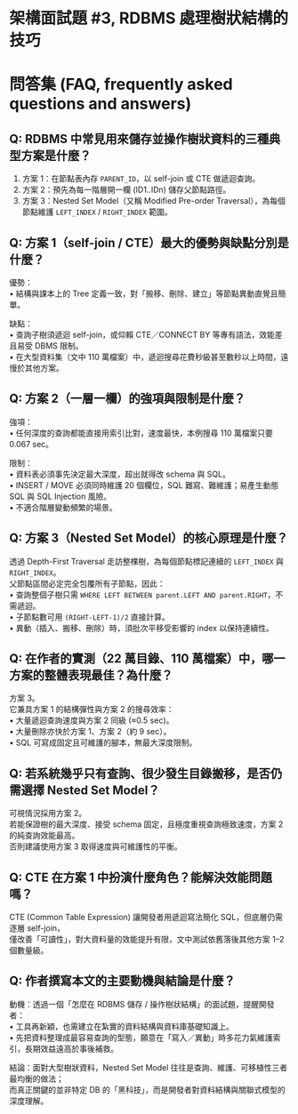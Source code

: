 # 架構面試題 #3, RDBMS 處理樹狀結構的技巧

# 問答集 (FAQ, frequently asked questions and answers)

## Q: RDBMS 中常見用來儲存並操作樹狀資料的三種典型方案是什麼？
1. 方案 1：在節點表內存 `PARENT_ID`，以 self-join 或 CTE 做遞迴查詢。  
2. 方案 2：預先為每一階層開一欄 (ID1‥IDn) 儲存父節點路徑。  
3. 方案 3：Nested Set Model（又稱 Modified Pre-order Traversal），為每個節點維護 `LEFT_INDEX` / `RIGHT_INDEX` 範圍。

## Q: 方案 1（self-join / CTE）最大的優勢與缺點分別是什麼？
優勢：  
• 結構與課本上的 Tree 定義一致，對「搬移、刪除、建立」等節點異動直覺且簡單。  

缺點：  
• 查詢子樹須遞迴 self-join，或仰賴 CTE／CONNECT BY 等專有語法，效能差且易受 DBMS 限制。  
• 在大型資料集（文中 110 萬檔案）中，遞迴搜尋花費秒級甚至數秒以上時間，遠慢於其他方案。

## Q: 方案 2（一層一欄）的強項與限制是什麼？
強項：  
• 任何深度的查詢都能直接用索引比對，速度最快，本例搜尋 110 萬檔案只要 0.067 sec。  

限制：  
• 資料表必須事先決定最大深度，超出就得改 schema 與 SQL。  
• INSERT / MOVE 必須同時維護 20 個欄位，SQL 難寫、難維護；易產生動態 SQL 與 SQL Injection 風險。  
• 不適合階層變動頻繁的場景。

## Q: 方案 3（Nested Set Model）的核心原理是什麼？
透過 Depth-First Traversal 走訪整棵樹，為每個節點標記連續的 `LEFT_INDEX` 與 `RIGHT_INDEX`。  
父節點區間必定完全包覆所有子節點，因此：  
• 查詢整個子樹只需 `WHERE LEFT BETWEEN parent.LEFT AND parent.RIGHT`，不需遞迴。  
• 子節點數可用 `(RIGHT-LEFT-1)/2` 直接計算。  
• 異動（插入、搬移、刪除）時，須批次平移受影響的 index 以保持連續性。

## Q: 在作者的實測（22 萬目錄、110 萬檔案）中，哪一方案的整體表現最佳？為什麼？
方案 3。  
它兼具方案 1 的結構彈性與方案 2 的搜尋效率：  
• 大量遞迴查詢速度與方案 2 同級 (≈0.5 sec)。  
• 大量刪除亦快於方案 1、方案 2（約 9 sec）。  
• SQL 可寫成固定且可維護的腳本，無最大深度限制。

## Q: 若系統幾乎只有查詢、很少發生目錄搬移，是否仍需選擇 Nested Set Model？
可視情況採用方案 2。  
若能保證樹的最大深度、接受 schema 固定，且極度重視查詢極致速度，方案 2 的純查詢效能最高。  
否則建議使用方案 3 取得速度與可維護性的平衡。

## Q: CTE 在方案 1 中扮演什麼角色？能解決效能問題嗎？
CTE (Common Table Expression) 讓開發者用遞迴寫法簡化 SQL，但底層仍需逐層 self-join，  
僅改善「可讀性」，對大資料量的效能提升有限，文中測試依舊落後其他方案 1–2 個數量級。

## Q: 作者撰寫本文的主要動機與結論是什麼？
動機：透過一個「怎麼在 RDBMS 儲存 / 操作樹狀結構」的面試題，提醒開發者：  
• 工具再新穎，也需建立在紮實的資料結構與資料庫基礎知識上。  
• 先把資料整理成最容易查詢的型態，願意在「寫入／異動」時多花力氣維護索引，長期效益遠高於事後補救。  

結論：面對大型樹狀資料，Nested Set Model 往往是查詢、維護、可移植性三者最均衡的做法；  
而真正關鍵的並非特定 DB 的「黑科技」，而是開發者對資料結構與關聯式模型的深度理解。